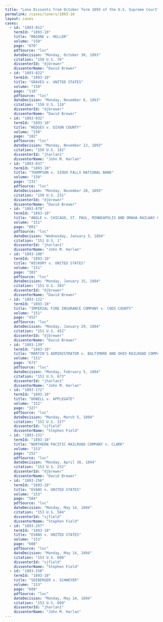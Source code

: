 ```yaml
---
title: "Lone Dissents from October Term 1893 of the U.S. Supreme Court"
permalink: /cases/loners/1893-10
layout: cases
cases:
  - id: "1893-012"
    termId: "1893-10"
    title: "MAGONE v. HELLER"
    volume: "150"
    page: "070"
    pdfSource: "loc"
    dateDecision: "Monday, October 30, 1893"
    citation: "150 U.S. 70"
    dissenterId: "djbrewer"
    dissenterName: "David Brewer"
  - id: "1893-022"
    termId: "1893-10"
    title: "GRAVES v. UNITED STATES"
    volume: "150"
    page: "118"
    pdfSource: "loc"
    dateDecision: "Monday, November 6, 1893"
    citation: "150 U.S. 118"
    dissenterId: "djbrewer"
    dissenterName: "David Brewer"
  - id: "1893-032"
    termId: "1893-10"
    title: "HEDGES v. DIXON COUNTY"
    volume: "150"
    page: "182"
    pdfSource: "loc"
    dateDecision: "Monday, November 13, 1893"
    citation: "150 U.S. 182"
    dissenterId: "jharlan1"
    dissenterName: "John M. Harlan"
  - id: "1893-037"
    termId: "1893-10"
    title: "THOMPSON v. SIOUX FALLS NATIONAL BANK"
    volume: "150"
    page: "231"
    pdfSource: "loc"
    dateDecision: "Monday, November 20, 1893"
    citation: "150 U.S. 231"
    dissenterId: "djbrewer"
    dissenterName: "David Brewer"
  - id: "1893-078"
    termId: "1893-10"
    title: "ANGLE v. CHICAGO, ST. PAUL, MINNEAPOLIS AND OMAHA RAILWAY COMPANY"
    volume: "151"
    page: "001"
    pdfSource: "loc"
    dateDecision: "Wednesday, January 3, 1894"
    citation: "151 U.S. 1"
    dissenterId: "jharlan1"
    dissenterName: "John M. Harlan"
  - id: "1893-108"
    termId: "1893-10"
    title: "HICKORY v. UNITED STATES"
    volume: "151"
    page: "303"
    pdfSource: "loc"
    dateDecision: "Monday, January 15, 1894"
    citation: "151 U.S. 303"
    dissenterId: "djbrewer"
    dissenterName: "David Brewer"
  - id: "1893-122"
    termId: "1893-10"
    title: "IMPERIAL FIRE INSURANCE COMPANY v. COOS COUNTY"
    volume: "151"
    page: "452"
    pdfSource: "loc"
    dateDecision: "Monday, January 29, 1894"
    citation: "151 U.S. 452"
    dissenterId: "djbrewer"
    dissenterName: "David Brewer"
  - id: "1893-139"
    termId: "1893-10"
    title: "MARTIN'S ADMINISTRATOR v. BALTIMORE AND OHIO RAILROAD COMPANY"
    volume: "151"
    page: "673"
    pdfSource: "loc"
    dateDecision: "Monday, February 5, 1894"
    citation: "151 U.S. 673"
    dissenterId: "jharlan1"
    dissenterName: "John M. Harlan"
  - id: "1893-172"
    termId: "1893-10"
    title: "DOWELL v. APPLEGATE"
    volume: "152"
    page: "327"
    pdfSource: "loc"
    dateDecision: "Monday, March 5, 1894"
    citation: "152 U.S. 327"
    dissenterId: "sjfield"
    dissenterName: "Stephen Field"
  - id: "1893-231"
    termId: "1893-10"
    title: "NORTHERN PACIFIC RAILROAD COMPANY v. CLARK"
    volume: "153"
    page: "252"
    pdfSource: "loc"
    dateDecision: "Monday, April 30, 1894"
    citation: "153 U.S. 252"
    dissenterId: "djbrewer"
    dissenterName: "David Brewer"
  - id: "1893-256"
    termId: "1893-10"
    title: "EVANS v. UNITED STATES"
    volume: "153"
    page: "584"
    pdfSource: "loc"
    dateDecision: "Monday, May 14, 1894"
    citation: "153 U.S. 584"
    dissenterId: "sjfield"
    dissenterName: "Stephen Field"
  - id: "1893-257"
    termId: "1893-10"
    title: "EVANS v. UNITED STATES"
    volume: "153"
    page: "608"
    pdfSource: "loc"
    dateDecision: "Monday, May 14, 1894"
    citation: "153 U.S. 608"
    dissenterId: "sjfield"
    dissenterName: "Stephen Field"
  - id: "1893-258"
    termId: "1893-10"
    title: "SEEBERGER v. SCHWEYER"
    volume: "153"
    page: "609"
    pdfSource: "loc"
    dateDecision: "Monday, May 14, 1894"
    citation: "153 U.S. 609"
    dissenterId: "jharlan1"
    dissenterName: "John M. Harlan"
---
```

